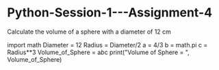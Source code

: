 # Python-Session-1---Assignment-4
Calculate the volume of a sphere with a diameter of 12 cm

import math
Diameter = 12
Radius = Diameter/2
a = 4/3
b = math.pi
c = Radius**3
Volume_of_Sphere = a*b*c
print("Volume of Sphere = ", Volume_of_Sphere)
